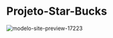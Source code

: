 # Projeto-Star-Bucks


![modelo-site-preview-17223](https://user-images.githubusercontent.com/70414436/109030213-610db580-76a2-11eb-92b5-18283f4c8051.jpg)
